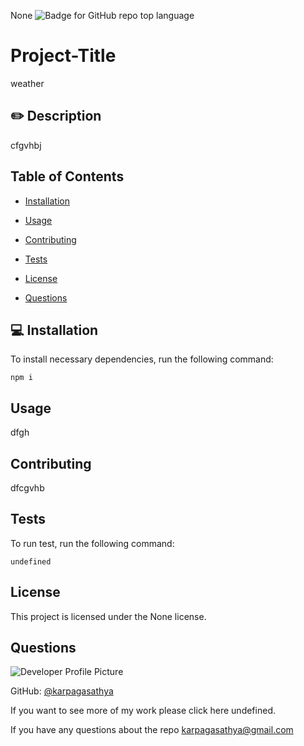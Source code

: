  
None 
![Badge for GitHub repo top language](https://img.shields.io/github/languages/top/karpagasathya/weather_dashboard?style=flat&logo=appveyor)
# Project-Title

weather


## :pencil2: Description 
cfgvhbj

## Table of Contents
       
* [Installation](#installation)
            
* [Usage](#usage)
            
* [Contributing](#contributing)
            
* [Tests](#tests)

* [License](#license)
            
* [Questions](#questions)

## <a name="installation"></a> :computer: Installation
To install necessary dependencies, run the following command:

```
npm i
```

## Usage 
dfgh

## Contributing
dfcgvhb

## Tests
To run test, run the following command:<br>
```
undefined
```

## License
This project is licensed under the None license.

## Questions
            

 ![Developer Profile Picture](https://avatars1.githubusercontent.com/u/60280549?v=4)

 GitHub: [@karpagasathya](https://api.github.com/users/karpagasathya)

If you want to see more of my work please click here undefined.

If you have any questions about the repo karpagasathya@gmail.com
